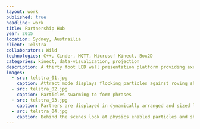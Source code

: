 ```yaml
---
layout: work
published: true
headline: work
title: Partnership Hub
year: 2015
location: Sydney, Austrailia
client: Telstra
collaborators: Wild
technologies: C++, Cinder, MQTT, Microsof Kinect, Box2D
categories: kinect, data-visualization, projection
description: A thirty foot LED wall presentation platform providing executives at Telstra the ability to demonstrate the reach of Telstra across multiple industries
images:
  - src: telstra_01.jpg
    caption: Attract mode displays flocking particles against roving shapes and images
  - src: telstra_02.jpg
    caption: Particles swarming to form phrases
  - src: telstra_03.jpg
    caption: Partners are displayed in dynamically arranged and sized layouts
  - src: telstra_04.jpg
    caption: Behind the scenes look at physics enabled particles and shapes
---
```

